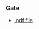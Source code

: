 ### Gate

* [.pdf file](https://github.com/jayesh-srivastava/java-for-android-coursera/blob/master/m6-assignment-gate-a-skeleton/Gate%20Assignment.pdf)
